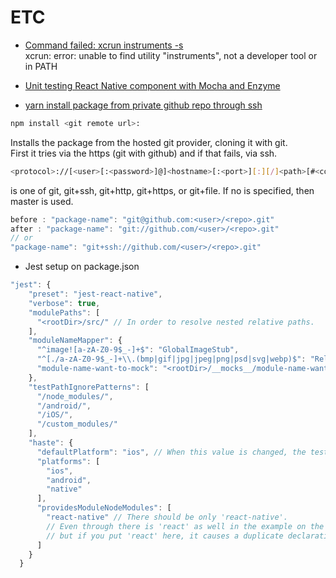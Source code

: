 # ETC

- [Command failed: xcrun instruments -s](http://stackoverflow.com/questions/39778607/error-running-react-native-app-from-terminal-ios)  
xcrun: error: unable to find utility "instruments", not a developer tool or in PATH

- [Unit testing React Native component with Mocha and Enzyme](http://valuemotive.com/2016/08/01/unit-testing-react-native-components-with-mocha-and-enzyme/)

- [yarn install package from private github repo through ssh](https://github.com/yarnpkg/yarn/issues/513)  
```bash
npm install <git remote url>:
```
Installs the package from the hosted git provider, cloning it with git.  
First it tries via the https (git with github) and if that fails, via ssh.

```bash
<protocol>://[<user>[:<password>]@]<hostname>[:<port>][:][/]<path>[#<commit-ish>]
```

<protocol> is one of git, git+ssh, git+http, git+https, or git+file. If no <commit-ish> is specified, then master is used.

```javascript
before : "package-name": "git@github.com:<user>/<repo>.git"
after : "package-name": "git://github.com/<user>/<repo>.git" 
// or 
"package-name": "git+ssh://github.com/<user>/<repo>.git"
```

- Jest setup on package.json

```javascript
"jest": {
    "preset": "jest-react-native",
    "verbose": true,
    "modulePaths": [
      "<rootDir>/src/" // In order to resolve nested relative paths.
    ],
    "moduleNameMapper": {
      "^image![a-zA-Z0-9$_-]+$": "GlobalImageStub",
      "^[./a-zA-Z0-9$_-]+\\.(bmp|gif|jpg|jpeg|png|psd|svg|webp)$": "RelativeImageStub",
      "module-name-want-to-mock": "<rootDir>/__mocks__/module-name-want-to-mock.js"
    },
    "testPathIgnorePatterns": [
      "/node_modules/",
      "/android/",
      "/iOS/",
      "/custom_modules/"
    ],
    "haste": {
      "defaultPlatform": "ios", // When this value is changed, the test process is also different.
      "platforms": [
        "ios",
        "android",
        "native"
      ],
      "providesModuleNodeModules": [
        "react-native" // There should be only 'react-native'.
        // Even through there is 'react' as well in the example on the website, 
        // but if you put 'react' here, it causes a duplicate declaration error.
      ]
    }
  }
```
